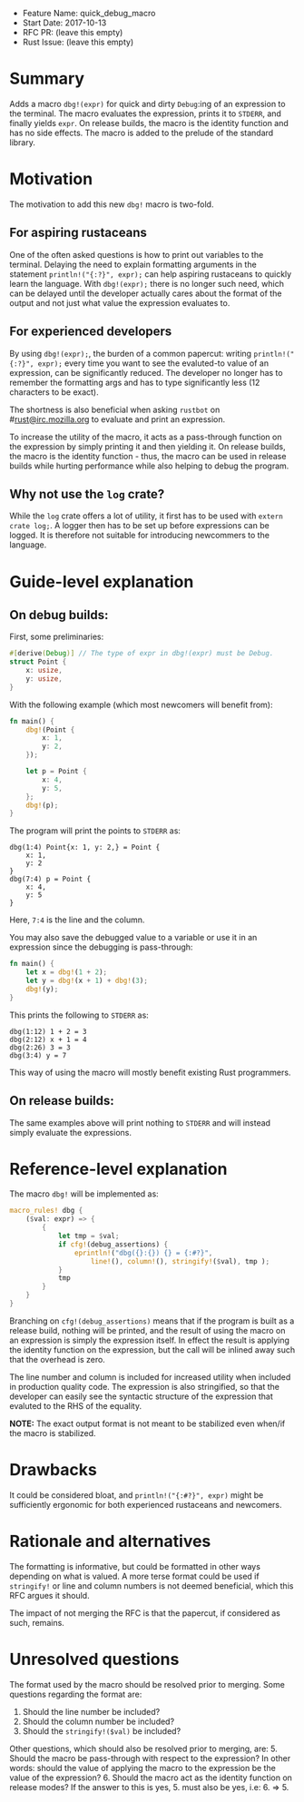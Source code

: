 - Feature Name: quick_debug_macro
- Start Date: 2017-10-13
- RFC PR: (leave this empty)
- Rust Issue: (leave this empty)

# Summary
[summary]: #summary

Adds a macro `dbg!(expr)` for quick and dirty `Debug`:ing of an expression to the terminal. The macro evaluates the expression, prints it to `STDERR`, and finally yields `expr`. On release builds, the macro is the identity function and has no side effects. The macro is added to the prelude of the standard library.

# Motivation
[motivation]: #motivation

The motivation to add this new `dbg!` macro is two-fold.

## For aspiring rustaceans

One of the often asked questions is how to print out variables to the terminal.
Delaying the need to explain formatting arguments in the statement `println!("{:?}", expr);` can help aspiring rustaceans to quickly learn the language. With `dbg!(expr);` there is no longer such need, which can be delayed until the developer actually cares about the format of the output and not just what value the expression evaluates to.

## For experienced developers

By using `dbg!(expr);`, the burden of a common papercut: writing `println!("{:?}", expr);` every time you want to see the evaluted-to value of an expression, can be significantly reduced. The developer no longer has to remember the formatting args and has to type significantly less (12 characters to be exact).

The shortness is also beneficial when asking `rustbot` on #rust@irc.mozilla.org to evaluate and print an expression.

To increase the utility of the macro, it acts as a pass-through function on the expression by simply printing it and then yielding it. On release builds, the macro is the identity function - thus, the macro can be used in release builds while hurting performance while also helping to debug the program.

## Why not use the `log` crate?

While the `log` crate offers a lot of utility, it first has to be used with `extern crate log;`. A logger then has to be set up before expressions can be logged. It is therefore not suitable for introducing newcommers to the language.

# Guide-level explanation
[guide-level-explanation]: #guide-level-explanation

## On debug builds:

First, some preliminaries:

```rust
#[derive(Debug)] // The type of expr in dbg!(expr) must be Debug.
struct Point {
    x: usize,
    y: usize,
}
```

With the following example (which most newcomers will benefit from):

```rust
fn main() {
    dbg!(Point {
        x: 1,
        y: 2,
    });

    let p = Point {
        x: 4,
        y: 5,
    };
    dbg!(p);
}
```

The program will print the points to `STDERR` as:

```
dbg(1:4) Point{x: 1, y: 2,} = Point {
    x: 1,
    y: 2
}
dbg(7:4) p = Point {
    x: 4,
    y: 5
}
```

Here, `7:4` is the line and the column.

You may also save the debugged value to a variable or use it in an expression
since the debugging is pass-through:

```rust
fn main() {
    let x = dbg!(1 + 2);
    let y = dbg!(x + 1) + dbg!(3);
    dbg!(y);
}
```

This prints the following to `STDERR` as:

```
dbg(1:12) 1 + 2 = 3
dbg(2:12) x + 1 = 4
dbg(2:26) 3 = 3
dbg(3:4) y = 7
```

This way of using the macro will mostly benefit existing Rust programmers.

## On release builds:

The same examples above will print nothing to `STDERR` and will instead simply
evaluate the expressions.

# Reference-level explanation
[reference-level-explanation]: #reference-level-explanation

The macro `dbg!` will be implemented as:

```rust
macro_rules! dbg {
    ($val: expr) => {
        {
            let tmp = $val;
            if cfg!(debug_assertions) {
                eprintln!("dbg({}:{}) {} = {:#?}",
                    line!(), column!(), stringify!($val), tmp );
            }
            tmp
        }
    }
}
```

Branching on `cfg!(debug_assertions)` means that if the program is built as a
release build, nothing will be printed, and the result of using the macro on
an expression is simply the expression itself. In effect the result is applying
the identity function on the expression, but the call will be inlined away such
that the overhead is zero.

The line number and column is included for increased utility when included in
production quality code. The expression is also stringified, so that the
developer can easily see the syntactic structure of the expression that
evaluted to the RHS of the equality.

**NOTE:** The exact output format is not meant to be stabilized even when/if the
macro is stabilized.

# Drawbacks
[drawbacks]: #drawbacks

It could be considered bloat, and `println!("{:#?}", expr)` might be
sufficiently ergonomic for both experienced rustaceans and newcomers.

# Rationale and alternatives
[alternatives]: #alternatives

The formatting is informative, but could be formatted in other ways depending
on what is valued. A more terse format could be used if `stringify!` or line and
column numbers is not deemed beneficial, which this RFC argues it should.

The impact of not merging the RFC is that the papercut, if considered as such,
remains.

# Unresolved questions
[unresolved]: #unresolved-questions

The format used by the macro should be resolved prior to merging.
Some questions regarding the format are:

1. Should the line number be included?
2. Should the column number be included?
4. Should the `stringify!($val)` be included?

Other questions, which should also be resolved prior to merging, are:
5. Should the macro be pass-through with respect to the expression?
   In other words: should the value of applying the macro to the expression be
   the value of the expression?
6. Should the macro act as the identity function on release modes?
   If the answer to this is yes, 5. must also be yes, i.e: 6. => 5.